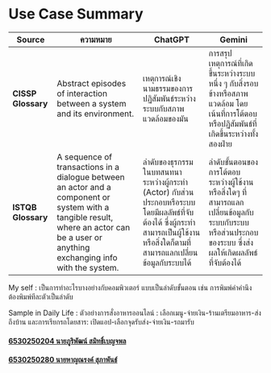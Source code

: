 # Use Case Summary

| **Source**        | **ความหมาย**                                                                                                                                                        | **ChatGPT**                                                                                     | **Gemini**                                                                                   |
|--------------------|--------------------------------------------------------------------------------------------------------------------------------------------------------------------|---------------------------------------------------------------------------------------------------------------|-----------------------------------------------------------------------------------------------|
| **CISSP Glossary** | Abstract episodes of interaction between a system and its environment.                                                                                             | เหตุการณ์เชิงนามธรรมของการปฏิสัมพันธ์ระหว่างระบบกับสภาพแวดล้อมของมัน                                          | การสรุปเหตุการณ์ที่เกิดขึ้นระหว่างระบบหนึ่ง ๆ กับสิ่งรอบข้างหรือสภาพแวดล้อม โดยเน้นที่การโต้ตอบหรือปฏิสัมพันธ์ที่เกิดขึ้นระหว่างทั้งสองฝ่าย                                              |
| **ISTQB Glossary** | A sequence of transactions in a dialogue between an actor and a component or system with a tangible result, where an actor can be a user or anything exchanging info with the system. | ลำดับของธุรกรรมในบทสนทนาระหว่างผู้กระทำ (Actor) กับส่วนประกอบหรือระบบ โดยมีผลลัพธ์ที่จับต้องได้ ซึ่งผู้กระทำสามารถเป็นผู้ใช้งานหรือสิ่งใดก็ตามที่สามารถแลกเปลี่ยนข้อมูลกับระบบได้    | ลำดับขั้นตอนของการโต้ตอบระหว่างผู้ใช้งานหรือสิ่งใดๆ ที่สามารถแลกเปลี่ยนข้อมูลกับระบบกับระบบหรือส่วนประกอบของระบบ ซึ่งส่งผลให้เกิดผลลัพธ์ที่จับต้องได้                    |

My self : เป็นการทำอะไรบางอย่างกับคอมพิวเตอร์ แบบเป็นลำดับขั้นตอน เช่น การพิมพ์คำคำนึง ต้องพิมพ์ทีละตัวเป็นลำดับ

Sample in Daily Life : ตัวอย่างการสั่งอาหารออนไลน์ : เลือกเมนู-จ่ายเงิน-ร้านเตรียมอาหาร-ส่งถึงบ้าน และการเรียกรถโดยสาร: เปิดแอป-เลือกจุดรับส่ง-จ่ายเงิน-รถมารับ

#### [6530250204 นายภูริพัฒน์ สมิทธิ์เบญจพล](https://poohri5551.github.io)
#### [6530250280 นายหาญณรงค์ สุภาพันธ์](https://deldel-p.github.io)

